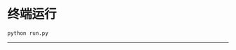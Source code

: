 # 终端运行

```shell
python run.py
```
*********************************************************************************************************************************************************************************************************************************************************************************************************************